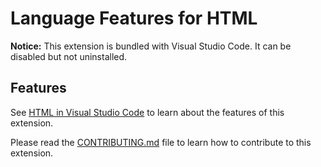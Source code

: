 # Language Features for HTML

**Notice:** This extension is bundled with Visual Studio Code. It can be disabled but not uninstalled.

## Features

See [HTML in Visual Studio Code](https://code.visualstudio.com/docs/languages/html) to learn about the features of this extension.

Please read the [CONTRIBUTING.md](https://github.com/Microsoft/vscode/blob/main/extensions/html-language-features/CONTRIBUTING.md) file to learn how to contribute to this extension.
